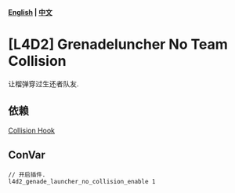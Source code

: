 **[English](./README.md) | [中文](./README-cn.md)**

# [L4D2] Grenadeluncher No Team Collision

让榴弹穿过生还者队友.

## 依赖

[Collision Hook](https://github.com/voided/CollisionHook)


## ConVar

```
// 开启插件.
l4d2_genade_launcher_no_collision_enable 1
```